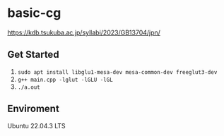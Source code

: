 # basic-cg

https://kdb.tsukuba.ac.jp/syllabi/2023/GB13704/jpn/

## Get Started

1. `sudo apt install libglu1-mesa-dev mesa-common-dev freeglut3-dev`
2. `g++ main.cpp -lglut -lGLU -lGL`
3. `./a.out`

## Enviroment

Ubuntu 22.04.3 LTS
